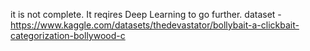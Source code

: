 it is not complete. It reqires Deep Learning to go further.
dataset - https://www.kaggle.com/datasets/thedevastator/bollybait-a-clickbait-categorization-bollywood-c
